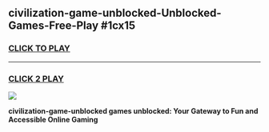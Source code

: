 
## civilization-game-unblocked-Unblocked-Games-Free-Play #1cx15
<h3>
<a href="https://us.freeplayer.one?title=civilization-game-unblocked&ref=9M">CLICK TO PLAY</a></h3>
<hr>

<h3>
<a href="https://us.freeplayer.one?title=civilization-game-unblocked&ref=9M">CLICK 2 PLAY</a>
  
</h3>

<a href="https://us.freeplayer.one?title=civilization-game-unblocked&ref=9M"><img src="https://clearcache.store/games.png"></a>


**civilization-game-unblocked games unblocked: Your Gateway to Fun and Accessible Online Gaming**
